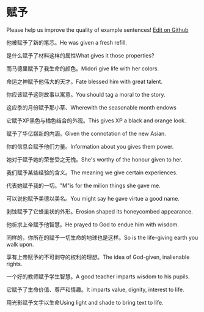 # 赋予

Please help us improve the quality of example sentences! [Edit on Github](https://github.com/jiyushe/jiyu-example-sentence-source/blob/main/chinese/fuyu_1.md)

<p><span class="chinese">他被赋予了新的笔芯。</span><span class="english">He was given a fresh refill.</span></p>

<p><span class="chinese">是什么赋予了材料这样的属性</span><span class="english">What gives it those properties?</span></p>

<p><span class="chinese">而马德里赋予了我生命的颜色。</span><span class="english">Midori give life with her colors.</span></p>

<p><span class="chinese">命运之神赋予他伟大的天才。</span><span class="english">Fate blessed him with great talent.</span></p>

<p><span class="chinese">你应该赋予这则故事以寓意。</span><span class="english">You should tag a moral to the story.</span></p>

<p><span class="chinese">这应季的月份赋予那小草、</span><span class="english">Wherewith the seasonable month endows</span></p>

<p><span class="chinese">它赋予XP黑色与橘色结合的外观。</span><span class="english">This gives XP a black and orange look.</span></p>

<p><span class="chinese">赋予了华亿崭新的内涵。</span><span class="english">Given the connotation of the new Asian.</span></p>

<p><span class="chinese">你的信息会赋予他们力量。</span><span class="english">Information about you gives them power.</span></p>

<p><span class="chinese">她对于赋予她的荣誉受之无愧。</span><span class="english">She's worthy of the honour given to her.</span></p>

<p><span class="chinese">我们赋予某些经验的含义。</span><span class="english">The meaning we give certain experiences.</span></p>

<p><span class="chinese">代表她赋予我的一切。</span><span class="english">"M"is for the milion things she gave me.</span></p>

<p><span class="chinese">可以说他赋予美德以美名。</span><span class="english">You might say he gave virtue a good name.</span></p>

<p><span class="chinese">剥蚀赋予了它蜂巢状的外形。</span><span class="english">Erosion shaped its honeycombed appearance.</span></p>

<p><span class="chinese">他祈求上帝赋予他智慧。</span><span class="english">He prayed to God to endue him with wisdom.</span></p>

<p><span class="chinese">同样的，你所在的赋予一切生命的地球也是这样。</span><span class="english">So is the life-giving earth you walk upon.</span></p>

<p><span class="chinese">享有上帝赋予的不可剥夺的权利的理想。</span><span class="english">The idea of God-given, inalienable rights.</span></p>

<p><span class="chinese">一个好的教师赋予学生智慧。</span><span class="english">A good teacher imparts wisdom to his pupils.</span></p>

<p><span class="chinese">它赋予了生命价值、尊严和情趣。</span><span class="english">It imparts value, dignity, interest to life.</span></p>

<p><span class="chinese">用光影赋予文字以生命</span><span class="english">Using light and shade to bring text to life.</span></p>

